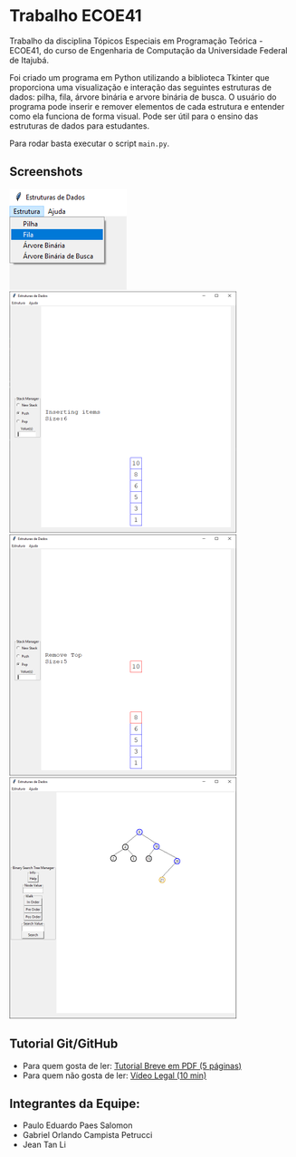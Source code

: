 # Trabalho ECOE41

Trabalho da disciplina Tópicos Especiais em Programação Teórica - ECOE41, do curso de Engenharia de Computação da Universidade Federal de Itajubá.

Foi criado um programa em Python utilizando a biblioteca Tkinter que proporciona uma visualização e interação das seguintes estruturas de dados: pilha, fila, árvore binária e arvore binária de busca. O usuário do programa pode inserir e remover elementos de cada estrutura e entender como ela funciona de forma visual. Pode ser útil para o ensino das estruturas de dados para estudantes.

Para rodar basta executar o script `main.py`.

## Screenshots

<img src="img/menu-escolha-estrutura.png" width="207">

<img src="img/stack-push.png" width="401">

<img src="img/stack-pop.png" width="401">

<img src="img/arvore.png" width="401">

## Tutorial Git/GitHub
* Para quem gosta de ler: [Tutorial Breve em PDF (5 páginas)](git-github.pdf)
* Para quem não gosta de ler: [Vídeo Legal (10 min)](https://youtu.be/FV-hMoqHtcU?t=74)

## Integrantes da Equipe:
* Paulo Eduardo Paes Salomon
* Gabriel Orlando Campista Petrucci
* Jean Tan Li